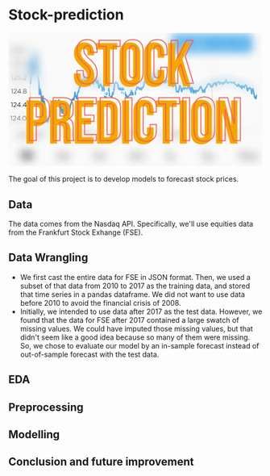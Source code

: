 # Stock-prediction

![alt text](https://github.com/nhongphuc/Stock-prediction/blob/main/StockPicture.png)

The goal of this project is to develop models to forecast stock prices. 

## Data

The data comes from the Nasdaq API. Specifically, we'll use equities data from the Frankfurt Stock Exhange (FSE).

## Data Wrangling

- We first cast the entire data for FSE in JSON format. Then, we used a subset of that data from 2010 to 2017 as the training data, and stored that time series in a pandas dataframe. We did not want to use data before 2010 to avoid the financial crisis of 2008.
- Initially, we intended to use data after 2017 as the test data. However, we found that the data for FSE after 2017 contained a large swatch of missing values. We could have imputed those missing values, but that didn't seem like a good idea because so many of them were missing. So, we chose to evaluate our model by an in-sample forecast instead of out-of-sample forecast with the test data.

## EDA


## Preprocessing



## Modelling

## Conclusion and future improvement
